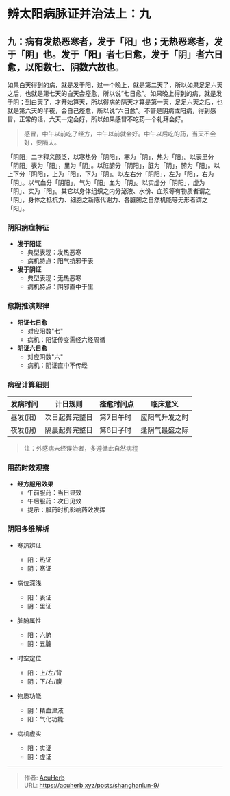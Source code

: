# 辨太阳病脉证并治法上：九


## 九：病有发热恶寒者，发于「阳」也；无热恶寒者，发于「阴」也。发于「阳」者七日愈，发于「阴」者六日愈，以阳数七、阴数六故也。

<!--more-->

如果白天得到的病，就是发于阳，过一个晚上，就是第二天了，所以如果足足六天之后，也就是第七天的白天会痊愈，所以说“七日愈”。如果晚上得到的病，就是发于阴；到白天了，才开始算天，所以得病的隔天才算是第一天，足足六天之后，也就是第六天的半夜，会自己痊愈，所以说“六日愈”。不管是阴病或阳病，得到感冒，正常的话，六天一定会好，所以如果感冒不吃药一个礼拜会好。

> 感冒，中午以前吃了经方，中午以前就会好。中午以后吃的药，当天不会好，要隔天。

「阴阳」二字释义颇泛，以寒热分「阴阳」，寒为「阴」，热为「阳」。以表里分「阴阳」表为「阳」，里为「阴」。以脏腑分「阴阳」，脏为「阴」，腑为「阳」。以上下分「阴阳」，上为「阳」，下为「阴」。以左右分「阴阳」，左为「阳」，右为「阴」。以气血分「阴阳」，气为「阳」血为「阴」。以实虚分「阴阳」，虚为「阴」、实为「阳」。其它以身体组织之内分泌液、水份、血浆等有物质者谓之「阴」，身体之抵抗力、细胞之新陈代谢力、各脏腑之自然机能等无形者谓之「阳」。

### 阴阳病症特征
- **发于阳证**
  - 典型表现：发热恶寒
  - 病机特点：阳气抗邪于表
- **发于阴证**
  - 典型表现：无热恶寒
  - 病机特点：阴邪直中于里

### 愈期推演规律
- **阳证七日愈**
  - 对应阳数"七"
  - 病机：阳证传变需经六经周循
- **阴证六日愈**
  - 对应阴数"六"
  - 病机：阴证直中不传经

### 病程计算细则
| 发病时间 | 计日规则       | 痊愈时间点      | 临床意义         |
|----------|----------------|-----------------|------------------|
| 昼发(阳) | 次日起算完整日 | 第7日午时       | 应阳气升发之时   |
| 夜发(阴) | 隔晨起算完整日 | 第6日子时       | 逢阴气最盛之际   |

> 注：外感病未经误治者，多遵循此自然病程

### 用药时效观察
- **经方服用效果**
  - 午前服药：当日显效
  - 午后服药：次日见效
  - 提示：服药时机影响药效发挥

### 阴阳多维解析
- 寒热辨证
  - 阳：热证
  - 阴：寒证

- 病位深浅
  - 阳：表证
  - 阴：里证

- 脏腑属性
  - 阳：六腑
  - 阴：五脏

- 时空定位
  - 阳：上/左/背
  - 阴：下/右/腹

- 物质功能
  - 阴：精血津液
  - 阳：气化功能

- 病机虚实
  - 阳：实证
  - 阴：虚证



---

> 作者: [AcuHerb](https://acuherb.xyz)  
> URL: https://acuherb.xyz/posts/shanghanlun-9/  

